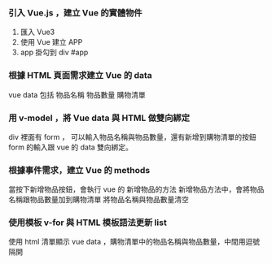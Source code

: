 ### 引入 Vue.js ，建立 Vue 的實體物件
1. 匯入 Vue3
2. 使用 Vue 建立 APP
3. app 掛勾到 div #app


### 根據 HTML 頁面需求建立 Vue 的 data
vue data 包括 物品名稱 物品數量 購物清單


### 用 v-model ，將 Vue data 與 HTML 做雙向綁定
div 裡面有 form ， 可以輸入物品名稱與物品數量，還有新增到購物清單的按鈕
form 的輸入跟 vue 的 data 雙向綁定。


### 根據事件需求，建立 Vue 的 methods
當按下新增物品按鈕，會執行 vue 的 新增物品的方法
新增物品方法中，會將物品名稱跟物品數量加到購物清單
將物品名稱與物品數量清空


### 使用模板 v-for 與 HTML 模板語法更新 list
使用 html 清單顯示 vue data ，購物清單中的物品名稱與物品數量，中間用逗號隔開